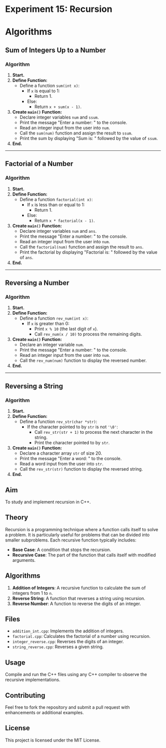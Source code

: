 # Experiment 15: Recursion
# Algorithms

## Sum of Integers Up to a Number

### Algorithm

1. **Start.**  
2. **Define Function:**  
   - Define a function `sum(int x)`:  
     - If `x` is equal to 1:  
       - Return 1.  
     - Else:  
       - Return `x + sum(x - 1)`.  
3. **Create `main()` Function:**  
   - Declare integer variables `num` and `ssum`.  
   - Print the message "Enter a number: " to the console.  
   - Read an integer input from the user into `num`.  
   - Call the `sum(num)` function and assign the result to `ssum`.  
   - Print the sum by displaying "Sum is: " followed by the value of `ssum`.  
4. **End.**

---

## Factorial of a Number

### Algorithm

1. **Start.**  
2. **Define Function:**  
   - Define a function `factorial(int x)`:  
     - If `x` is less than or equal to 1:  
       - Return 1.  
     - Else:  
       - Return `x * factorial(x - 1)`.  
3. **Create `main()` Function:**  
   - Declare integer variables `num` and `ans`.  
   - Print the message "Enter a number: " to the console.  
   - Read an integer input from the user into `num`.  
   - Call the `factorial(num)` function and assign the result to `ans`.  
   - Print the factorial by displaying "Factorial is: " followed by the value of `ans`.  
4. **End.**

---

## Reversing a Number

### Algorithm

1. **Start.**  
2. **Define Function:**  
   - Define a function `rev_num(int x)`:  
     - If `x` is greater than 0:  
       - Print `x % 10` (the last digit of `x`).  
       - Call `rev_num(x / 10)` to process the remaining digits.  
3. **Create `main()` Function:**  
   - Declare an integer variable `num`.  
   - Print the message "Enter a number: " to the console.  
   - Read an integer input from the user into `num`.  
   - Call the `rev_num(num)` function to display the reversed number.  
4. **End.**

---

## Reversing a String

### Algorithm

1. **Start.**  
2. **Define Function:**  
   - Define a function `rev_str(char *str)`:  
     - If the character pointed to by `str` is not `'\0'`:  
       - Call `rev_str(str + 1)` to process the next character in the string.  
       - Print the character pointed to by `str`.  
3. **Create `main()` Function:**  
   - Declare a character array `str` of size 20.  
   - Print the message "Enter a word: " to the console.  
   - Read a word input from the user into `str`.  
   - Call the `rev_str(str)` function to display the reversed string.  
4. **End.**

## Aim

To study and implement recursion in C++.

## Theory

Recursion is a programming technique where a function calls itself to solve a problem. It is particularly useful for problems that can be divided into smaller subproblems. Each recursive function typically includes:

- **Base Case**: A condition that stops the recursion.
- **Recursive Case**: The part of the function that calls itself with modified arguments.

## Algorithms

1. **Addition of Integers**: A recursive function to calculate the sum of integers from 1 to `n`.
2. **Reverse String**: A function that reverses a string using recursion.
3. **Reverse Number**: A function to reverse the digits of an integer.

## Files

- `addition_int.cpp`: Implements the addition of integers.
- `factorial.cpp`: Calculates the factorial of a number using recursion.
- `integer_reverse.cpp`: Reverses the digits of an integer.
- `string_reverse.cpp`: Reverses a given string.

## Usage

Compile and run the C++ files using any C++ compiler to observe the recursive implementations.

## Contributing

Feel free to fork the repository and submit a pull request with enhancements or additional examples.

## License

This project is licensed under the MIT License.
